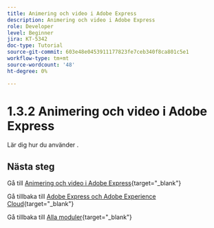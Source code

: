 ```yaml
---
title: Animering och video i Adobe Express
description: Animering och video i Adobe Express
role: Developer
level: Beginner
jira: KT-5342
doc-type: Tutorial
source-git-commit: 603e48e0453911177823fe7ceb340f8ca801c5e1
workflow-type: tm+mt
source-wordcount: '48'
ht-degree: 0%

---
```


# 1.3.2 Animering och video i Adobe Express

Lär dig hur du använder .


## Nästa steg

Gå till [Animering och video i Adobe Express](./ex2.md){target="_blank"}

Gå tillbaka till [Adobe Express och Adobe Experience Cloud](./express.md){target="_blank"}

Gå tillbaka till [Alla moduler](./../../../overview.md){target="_blank"}
